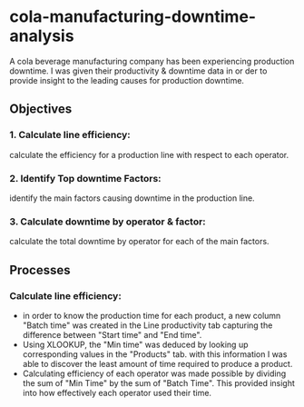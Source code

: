 # cola-manufacturing-downtime-analysis
A cola beverage manufacturing company has been experiencing production downtime.
I was given their productivity & downtime data in or der to provide insight to the leading causes for production downtime.

## Objectives
### 1. Calculate line efficiency:
  calculate the efficiency for a production line with respect to each operator.

### 2. Identify Top downtime Factors:
  identify the main factors causing downtime in the production line.

### 3. Calculate downtime by operator & factor:
  calculate the total downtime by operator for each of the main factors.

## Processes
### Calculate line efficiency:
- in order to know the production time for each product, a new column "Batch time" was created in the Line productivity tab capturing the difference between "Start time" and "End time".
- Using XLOOKUP, the "Min time" was deduced by looking up corresponding values in the "Products" tab. with this information I was able to discover the least amount of time required to produce a product.
- Calculating efficiency of each operator was made possible by dividing the sum of "Min Time" by the sum of "Batch Time". This provided insight into how effectively each operator used their time.
